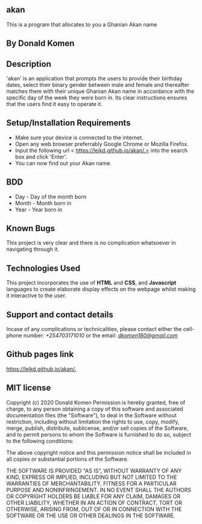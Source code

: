 ## akan
This is a program that allocates to you a Ghanian Akan name
## By Donald Komen

## Description
'akan' is an application that prompts the users to provide their birthday dates, select their binary gender between male and female and thereafter matches them with their unique Ghanian Akan name in accordance with the specific day of the week they were born in. Its clear instructions ensures that the users find it easy to operate it.

## Setup/Installation Requirements
* Make sure your device is connected to the internet.
* Open any web browser preferrably Google Chrome or Mozilla Firefox.
* Input the following url < https://leikd.github.io/akan/.> into the search box and click 'Enter'.
* You can now find out your Akan name.

## BDD
* Day - Day of the month born
* Month - Month born in
* Year - Year born in

## Known Bugs
This project is very clear and there is no complication whatsoever in navigating through it.
## Technologies Used
This project incorporates the use of **HTML** and **CSS**, and **Javascript** languages to create elaborate display effects on the webpage whilst making it interactive to the user.
## Support and contact details
Incase of any complications or technicalities, please contact either the cell-phone number: *+254703171010* or the email: *dkomen180@gmail.com*

## Github pages link
  <https://leikd.github.io/akan/.>


## MIT license

Copyright (c) 2020 Donald Komen
Permission is hereby granted, free of charge, to any person obtaining a copy
of this software and associated documentation files (the "Software"), to deal
in the Software without restriction, including without limitation the rights
to use, copy, modify, merge, publish, distribute, sublicense, and/or sell
copies of the Software, and to permit persons to whom the Software is
furnished to do so, subject to the following conditions:

The above copyright notice and this permission notice shall be included in all
copies or substantial portions of the Software.

THE SOFTWARE IS PROVIDED "AS IS", WITHOUT WARRANTY OF ANY KIND, EXPRESS OR
IMPLIED, INCLUDING BUT NOT LIMITED TO THE WARRANTIES OF MERCHANTABILITY,
FITNESS FOR A PARTICULAR PURPOSE AND NONINFRINGEMENT. IN NO EVENT SHALL THE
AUTHORS OR COPYRIGHT HOLDERS BE LIABLE FOR ANY CLAIM, DAMAGES OR OTHER
LIABILITY, WHETHER IN AN ACTION OF CONTRACT, TORT OR OTHERWISE, ARISING FROM,
OUT OF OR IN CONNECTION WITH THE SOFTWARE OR THE USE OR OTHER DEALINGS IN THE
SOFTWARE.
  
